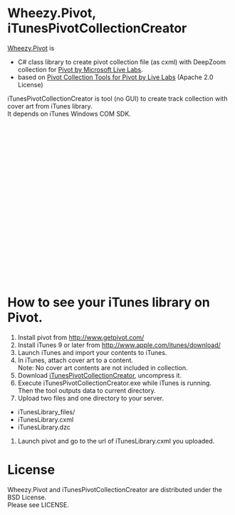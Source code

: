 Wheezy.Pivot, iTunesPivotCollectionCreator
==================================================

[Wheezy.Pivot](http://github.com/makotokw/Wheezy.Pivot) is  
 - C# class library to create pivot collection file (as cxml) with DeepZoom collection for [Pivot by Microsoft Live Labs](http://www.getpivot.com/).  
 - based on [Pivot Collection Tools for Pivot by Live Labs](http://pivotcollectiontools.codeplex.com/) (Apache 2.0 License)

iTunesPivotCollectionCreator is tool (no GUI) to create track collection with cover art from iTunes library.  
It depends on iTunes Windows COM SDK.

<object width="425" height="344"><param name="movie" value="http://www.youtube.com/v/F2foa4aBn_w&hl=en&fs=1"></param><param name="allowFullScreen" value="true"></param><param name="allowscriptaccess" value="always"></param><embed src="http://www.youtube.com/v/F2foa4aBn_w&hl=en&fs=1" type="application/x-shockwave-flash" allowscriptaccess="always" allowfullscreen="true" width="425" height="344"></embed></object>

How to see your iTunes library on Pivot.
==============

1. Install pivot from <http://www.getpivot.com/>
1. Install iTunes 9 or later from <http://www.apple.com/itunes/download/>
1. Launch iTunes and import your contents to iTunes.
1. In iTunes, attach cover art to a content.  
Note: No cover art contents are not included in collection.
1. Download [iTunesPivotCollectionCreator](http://github.com/makotokw/Wheezy.Pivot/downloads), uncompress it.
1. Execute iTunesPivotCollectionCreator.exe while iTunes is running.  
Then the tool outputs data to current directory.
1. Upload two files and one directory to your server.  
  - iTunesLibrary_files/
  - iTunesLibrary.cxml
  - iTunesLibrary.dzc
1. Launch pivot and go to the url of iTunesLibrary.cxml you uploaded.


License
=======

Wheezy.Pivot and iTunesPivotCollectionCreator are distributed under the BSD License.  
Please see LICENSE.